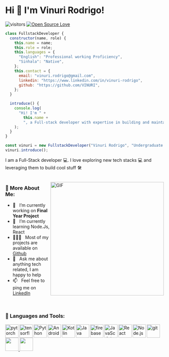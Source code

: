 
# Hi 👋 I'm Vinuri Rodrigo!

![visitors](https://visitor-badge.laobi.icu/badge?page_id=vinurirodrigo.vinurirodrigo)
[![Open Source Love](https://badges.frapsoft.com/os/v1/open-source.svg?v=102)](https://github.com/ellerbrock/open-source-badge/)
```javascript
class FullstackDeveloper {
  constructor(name, role) {
    this.name = name;
    this.role = role;
    this.languages = {
      "English": "Professional working Proficiency",
      "Sinhala": "Native",
    };
    this.contact = {
      email: "vinuri.rodrigo@gmail.com",
      linkedin: "https://www.linkedin.com/in/vinuri-rodrigo",
      github: "https://github.com/VINURI",
    };
  }

  introduce() {
    console.log(
      "Hi! I'm " +
        this.name +
        ", a Full-stack developer with expertise in building and maintaining web🌐, mobile📱, and deep-learning🤖 applications."
    );
  }
}

const vinuri = new FullstackDeveloper("Vinuri Rodrigo", "Undergraduate Student");
vinuri.introduce();

```
I am a Full-Stack developer 💻. I love exploring new tech stacks 💻 and leveraging them to build cool stuff 🛠️ 
<br/>
<br/>

<img align="right" alt="GIF" src="https://raw.githubusercontent.com/rahul-jha98/rahul-jha98/main/techstack.gif" width="360px"/>

### 🧐 More About Me:

- 🔭 &nbsp; I’m currently working on **Final Year Project**
- 🌱 &nbsp; I’m currently learning Node.Js, React 
- 👨🏻‍💻 &nbsp; Most of my projects are available on [Github](https://github.com/vinurirodrigo?tab=repositories)
- 💬 &nbsp; Ask me about anything tech related, I am happy to help
- 📫 &nbsp; Feel free to ping me on [LinkedIn](www.linkedin.com/in/vinuri-rodrigo/)
<br>

### 🔨 Languages and Tools:
<a href="https://pytorch.org/" target="_blank"> <img align="left" src="https://raw.githubusercontent.com/rahul-jha98/github_readme_icons/main/language_and_tools/square/pytorch/pytorch.svg" alt="pytorch" height="42px"/> </a> 
<a href="https://www.tensorflow.org" target="_blank"> <img align="left" src="https://raw.githubusercontent.com/rahul-jha98/github_readme_icons/main/language_and_tools/square/tensorflow/tensorflow.svg" alt="tensorflow" height="42px"/> </a> 
<a href="https://www.python.org" target="_blank"><img align="left" alt="Python" height ="42px" src="https://raw.githubusercontent.com/rahul-jha98/github_readme_icons/main/language_and_tools/square/python/python.svg"></a>
<a href="https://developer.android.com" target="_blank"> <img align="left" alt="Android" height ="42px" src="https://raw.githubusercontent.com/rahul-jha98/github_readme_icons/main/language_and_tools/square/android/android.svg"> </a>
<a href="https://kotlinlang.org" target="_blank"><img align="left" alt="Kotlin" height ="42px" src="https://raw.githubusercontent.com/rahul-jha98/github_readme_icons/main/language_and_tools/square/kotlin/kotlin.svg"></a>
<a href="https://www.java.com" target="_blank"><img align="left" alt="Java" height ="42px" src="https://raw.githubusercontent.com/rahul-jha98/github_readme_icons/main/language_and_tools/square/java/java.svg"></a>
<a href="https://firebase.google.com/" target="_blank"> <img align="left" src="https://raw.githubusercontent.com/rahul-jha98/github_readme_icons/main/language_and_tools/square/firebase/firebase.svg" alt="firebase" height ="42px"/> </a>
<a href="https://developer.mozilla.org/en-US/docs/Web/JavaScript" target="_blank"> <img align="left" alt="JavaScript" height ="42px"  src="https://raw.githubusercontent.com/rahul-jha98/github_readme_icons/main/language_and_tools/square/javascript/javascript.svg"> </a>
<a href="https://reactjs.org/" target="_blank"> <img align="left" alt="React" height ="42px" src="https://raw.githubusercontent.com/rahul-jha98/github_readme_icons/main/language_and_tools/square/react/react.svg"></a>
<a href="https://nodejs.org" target="_blank"><img align="left" alt="Node.js" height ="42px" src="https://raw.githubusercontent.com/rahul-jha98/github_readme_icons/main/language_and_tools/square/node/node.svg"></a>
<a href="https://git-scm.com/" target="_blank"> <img src="https://raw.githubusercontent.com/rahul-jha98/github_readme_icons/main/language_and_tools/square/git-scm/git-scm.svg" align="left" alt="git" height='42px'/> </a>
<a href="https://developer.mozilla.org/en-US/docs/Learn/HTML/Introduction_to_HTML/Getting_started" target="_blank"><img height ="42px" src="https://user-images.githubusercontent.com/25181517/192158954-f88b5814-d510-4564-b285-dff7d6400dad.png"/> </a>
<a href="https://projectlombok.org/" target="_blank"><img height ="42px" src="	https://user-images.githubusercontent.com/25181517/190229463-87fa862f-ccf0-48da-8023-940d287df610.png"/> </a>

<br>
